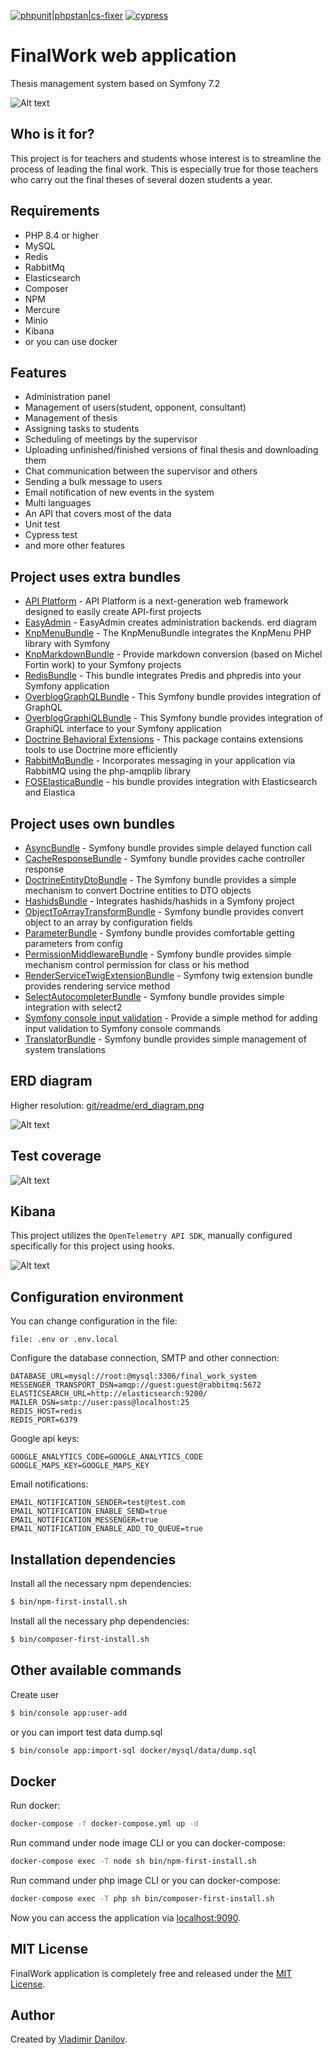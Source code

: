 [![phpunit|phpstan|cs-fixer](https://github.com/danilovl/final-work-system/actions/workflows/phpunit.yml/badge.svg)](https://github.com/danilovl/final-work-system/actions/workflows/phpunit.yml)
[![cypress](https://github.com/danilovl/final-work-system/actions/workflows/cypress.yml/badge.svg)](https://github.com/danilovl/final-work-system/actions/workflows/cypress.yml)

FinalWork web application
========================

Thesis management system based on Symfony 7.2

![Alt text](/git/readme/demo.gif?raw=true "Project example")

Who is it for?
------------

This project is for teachers and students whose interest is to streamline the process of leading the final work.
This is especially true for those teachers who carry out the final theses of several dozen students a year.

Requirements
------------

* PHP 8.4 or higher
* MySQL
* Redis
* RabbitMq
* Elasticsearch
* Composer
* NPM
* Mercure
* Minio
* Kibana
* or you can use docker

Features
------------

* Administration panel
* Management of users(student, opponent, consultant)
* Management of thesis
* Assigning tasks to students
* Scheduling of meetings by the supervisor
* Uploading unfinished/finished versions of final thesis and downloading them
* Chat communication between the supervisor and others
* Sending a bulk message to users
* Email notification of new events in the system
* Multi languages
* An API that covers most of the data
* Unit test
* Cypress test
* and more other features

Project uses extra bundles
------------
* [API Platform](https://github.com/api-platform/api-platform) - API Platform is a next-generation web framework designed to easily create API-first projects
* [EasyAdmin](https://github.com/EasyCorp/EasyAdminBundle) - EasyAdmin creates administration backends. erd diagram
* [KnpMenuBundle](https://github.com/KnpLabs/KnpMenuBundle) - The KnpMenuBundle integrates the KnpMenu PHP library with Symfony
* [KnpMarkdownBundle](https://github.com/KnpLabs/KnpMarkdownBundle) - Provide markdown conversion (based on Michel Fortin work) to your Symfony projects
* [RedisBundle](https://github.com/snc/SncRedisBundle) - This bundle integrates Predis and phpredis into your Symfony application
* [OverblogGraphQLBundle](https://github.com/overblog/GraphQLBundle) - This Symfony bundle provides integration of GraphQL
* [OverblogGraphiQLBundle](https://github.com/overblog/GraphiQLBundle) - This Symfony bundle provides integration of GraphiQL interface to your Symfony application
* [Doctrine Behavioral Extensions](https://github.com/Atlantic18/DoctrineExtensions) - This package contains extensions tools to use Doctrine more efficiently
* [RabbitMqBundle](https://github.com/php-amqplib/RabbitMqBundle) - Incorporates messaging in your application via RabbitMQ using the php-amqplib library
* [FOSElasticaBundle](https://github.com/FriendsOfSymfony/FOSElasticaBundle) - his bundle provides integration with Elasticsearch and Elastica

Project uses own bundles
------------
* [AsyncBundle](https://github.com/danilovl/async-bundle) - Symfony bundle provides simple delayed function call
* [CacheResponseBundle](https://github.com/danilovl/cache-response-bundle) - Symfony bundle provides cache controller response
* [DoctrineEntityDtoBundle](https://github.com/danilovl/doctrine-entity-dto-bundle) - The Symfony bundle provides a simple mechanism to convert Doctrine entities to DTO objects
* [HashidsBundle](https://github.com/danilovl/hashids-bundle) - Integrates hashids/hashids in a Symfony project
* [ObjectToArrayTransformBundle](https://github.com/danilovl/object-to-array-transform-bundle) - Symfony bundle provides convert object to an array by configuration fields
* [ParameterBundle](https://github.com/danilovl/parameter-bundle) - Symfony bundle provides comfortable getting parameters from config
* [PermissionMiddlewareBundle](https://github.com/danilovl/permission-middleware-bundle) - Symfony bundle provides simple mechanism control permission for class or his method
* [RenderServiceTwigExtensionBundle](https://github.com/danilovl/render-service-twig-extension-bundle) - Symfony twig extension bundle provides rendering service method
* [SelectAutocompleterBundle](https://github.com/danilovl/select-autocompleter-bundle) - Symfony bundle provides simple integration with select2
* [Symfony console input validation](https://github.com/danilovl/symfony-console-input-validation) - Provide a simple method for adding input validation to Symfony console commands
* [TranslatorBundle](https://github.com/danilovl/translator-bundle) - Symfony bundle provides simple management of system translations

ERD diagram
------------

Higher resolution: [git/readme/erd_diagram.png](/git/readme/erd_diagram.png)

![Alt text](/git/readme/erd_diagram_small.png?raw=true "ERD diagram")

Test coverage
------------

![Alt text](/git/readme/test_coverage_application.png?raw=true "Test coverage application")

Kibana
------------

This project utilizes the `OpenTelemetry API SDK`, manually configured specifically for this project using hooks.

![Alt text](/git/readme/kibana.png?raw=true "Kibana")

Configuration environment
------------

You can change configuration in the file:

```text
file: .env or .env.local
```
Configure the database connection, SMTP and other connection:

``` env
DATABASE_URL=mysql://root:@mysql:3306/final_work_system
MESSENGER_TRANSPORT_DSN=amqp://guest:guest@rabbitmq:5672
ELASTICSEARCH_URL=http://elasticsearch:9200/
MAILER_DSN=smtp://user:pass@localhost:25
REDIS_HOST=redis
REDIS_PORT=6379
``````

Google api keys:

``` env
GOOGLE_ANALYTICS_CODE=GOOGLE_ANALYTICS_CODE
GOOGLE_MAPS_KEY=GOOGLE_MAPS_KEY
```

Email notifications:

``` env
EMAIL_NOTIFICATION_SENDER=test@test.com
EMAIL_NOTIFICATION_ENABLE_SEND=true
EMAIL_NOTIFICATION_MESSENGER=true
EMAIL_NOTIFICATION_ENABLE_ADD_TO_QUEUE=true
```

Installation dependencies
------------

Install all the necessary npm dependencies:

```bash
$ bin/npm-first-install.sh
```
Install all the necessary php dependencies:

```bash
$ bin/composer-first-install.sh
```

Other available commands
------------

Create user

```bash
$ bin/console app:user-add
```
or you can import test data dump.sql

```bash
$ bin/console app:import-sql docker/mysql/data/dump.sql
```

Docker
------------

Run docker:

```bash
docker-compose -f docker-compose.yml up -d
```

Run command under node image CLI or you can docker-compose:

```bash
docker-compose exec -T node sh bin/npm-first-install.sh
```

Run command under php image CLI or you can docker-compose:

```bash
docker-compose exec -T php sh bin/composer-first-install.sh
```

Now you can access the application via [localhost:9090](localhost:9090).

MIT License
-----------

FinalWork application is completely free and released under the [MIT License](https://github.com/danilovl/finalwork/LICENSE).

Author
-------

Created by [Vladimir Danilov](https://github.com/danilovl).

